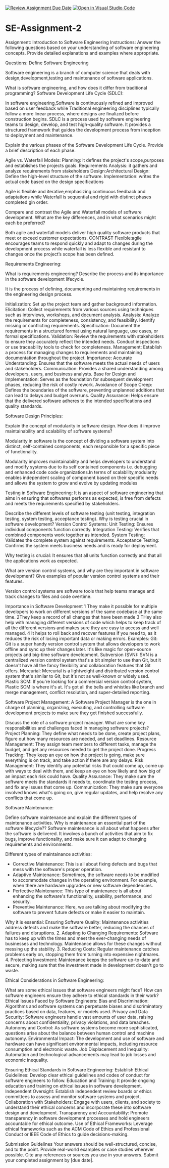 [![Review Assignment Due Date](https://classroom.github.com/assets/deadline-readme-button-24ddc0f5d75046c5622901739e7c5dd533143b0c8e959d652212380cedb1ea36.svg)](https://classroom.github.com/a/-ucQIGTc)
[![Open in Visual Studio Code](https://classroom.github.com/assets/open-in-vscode-718a45dd9cf7e7f842a935f5ebbe5719a5e09af4491e668f4dbf3b35d5cca122.svg)](https://classroom.github.com/online_ide?assignment_repo_id=15213691&assignment_repo_type=AssignmentRepo)
# SE-Assignment-2
Assignment: Introduction to Software Engineering
Instructions:
Answer the following questions based on your understanding of software engineering concepts. Provide detailed explanations and examples where appropriate.

Questions:
Define Software Engineering

Software engineering is a branch of computer science that deals with design,development,testing and maintenance of software applications.

What is software engineering, and how does it differ from traditional programming?
Software Development Life Cycle (SDLC):

  In software engineering,Software  is continuously refined and improved based on user feedback while Traditional engineering disciplines typically follow a more linear process, where designs are finalized before construction begins.
SDLC is a process used by software engineering teams to design, develop, and test high-quality software. It provides a structured framework that guides the development process from inception to deployment and maintenance.


Explain the various phases of the Software Development Life Cycle. Provide a brief description of each phase.

Agile vs. Waterfall Models:
Planning: it defines the project's scope,purposes and establishes the projects goals.
Requirements Analysis: it gathers and analyze requirements from stakeholders
Design:Architectural Design: Define the high-level structure of the software.
Implementation: writes the actual code based on the design specifications

Agile is flexible and iterative,emphasizing continuous feedback and adaptations while Waterfall is sequential and rigid with distinct phases completed gin order.

Compare and contrast the Agile and Waterfall models of software development. What are the key differences, and in what scenarios might each be preferred?

Both agile and waterfall models deliver high quality software products that meet or exceed customer expectations.
CONTRAST Flexible:agile encourages teams to respond quickly and adapt to changes during the development process while waterfall is less flexible and resistant to changes once the project’s scope has been defined.

Requirements Engineering:

What is requirements engineering? Describe the process and its importance in the software development lifecycle.

It is the process of defining, documenting and maintaining requirements in the engineering design process.

Initialization: Set up the project team and gather background information.
Elicitation: Collect requirements from various sources using techniques such as interviews, workshops, and document analysis.
Analysis: Analyze the requirements for completeness, consistency, and feasibility. Identify missing or conflicting requirements.
Specification: Document the requirements in a structured format using natural language, use cases, or formal specifications.
Validation: Review the requirements with stakeholders to ensure they accurately reflect the intended needs. Conduct inspections or use traceability tools to check for completeness.
Management: Establish a process for managing changes to requirements and maintaining documentation throughout the project.
Importance:
Accurate Understanding: Ensures that the software meets the actual needs of users and stakeholders.
Communication: Provides a shared understanding among developers, users, and business analysts.
Base for Design and Implementation: Serves as the foundation for subsequent development phases, reducing the risk of costly rework.
Avoidance of Scope Creep: Defines the boundaries of the software, preventing unplanned additions that can lead to delays and budget overruns.
Quality Assurance: Helps ensure that the delivered software adheres to the intended specifications and quality standards.



Software Design Principles:

Explain the concept of modularity in software design. How does it improve maintainability and scalability of software systems?

 Modularity in software is the concept of dividing a software system into distinct, self-contained components, each responsible for a specific piece of functionality.

Modularity improves maintainability and helps developers to understand and modify systems due to its self contained components i.e. debugging and enhanced code code organizations.In terms of scalability,modularity enables independent scaling of component based on their specific needs and allows the system to grow and evolve by updating modules


Testing in Software Engineering:
It is an aspect of software engineering that aims in ensuring that softwares performs as expected, is free from defects and meets the requirements specified by stakeholders.


Describe the different levels of software testing (unit testing, integration testing, system testing, acceptance testing). Why is testing crucial in software development?
Version Control Systems:
Unit Testing: Ensures individual components function correctly.
Integration Testing: Verifies that combined components work together as intended.
System Testing: Validates the complete system against requirements.
Acceptance Testing: Confirms the system meets business needs and is ready for deployment.

Why testing is crucial:
It ensures that all units function correctly and that all the applications work as expected.


What are version control systems, and why are they important in software development? Give examples of popular version control systems and their features.

Version control systems are software tools that help teams manage and track changes to files and code overtime.

Importance in Software Development
1 They make it possible for multiple developers to work on different versions of the same codebase at the same time.
2They keep a record of all changes that have been made
3 THey also help with managing different versions of code which helps to keep track of all the different versions and makes sure they are easy to access and well managed.
4 It helps to roll back and recover features if you need to, as it reduces the risk of losing important data or making errors.
Examples:
Git: Git is a super handy version control system that allows developers to work offline and sync up their changes later. It's like magic for open-source projects and big-time software development.
Subversion (SVN): SVN is a centralized version control system that's a bit simpler to use than Git, but it doesn't have all the fancy flexibility and collaboration features that Git offers.
Mercurial: Mercurial is a lightweight and distributed version control system that's similar to Git, but it's not as well-known or widely used.
Plastic SCM: If you're looking for a commercial version control system, Plastic SCM is where it's at. It's got all the bells and whistles like branch and merge management, conflict resolution, and super-detailed reporting.


Software Project Management:
A Software Project Manager is the one in charge of planning, organizing, executing, and controlling software development projects to make sure they get finished successfully. 


Discuss the role of a software project manager. What are some key responsibilities and challenges faced in managing software projects?
Project Planning: They define what needs to be done, create project plans, figure out how many resources are needed, and set deadlines.
Resource Management: They assign team members to different tasks, manage the budget, and get any resources needed to get the project done.
Progress Tracking: They keep an eye on how the project is going, make sure everything is on track, and take action if there are any delays.
Risk Management: They identify any potential risks that could come up, come up with ways to deal with them, and keep an eye on how likely and how big of an impact each risk could have.
Quality Assurance: They make sure the software meets the standards it needs to, coordinate the testing process, and fix any issues that come up.
Communication: They make sure everyone involved knows what's going on, give regular updates, and help resolve any conflicts that come up.


Software Maintenance:

Define software maintenance and explain the different types of maintenance activities. Why is maintenance an essential part of the software lifecycle??
Software maintenance is all about what happens after the software is delivered. It involves a bunch of activities that aim to fix bugs, improve functionality, and make sure it can adapt to changing requirements and environments.

Different types of maintainance activities:

- Corrective Maintenance: This is all about fixing defects and bugs that mess with the software's proper operation.
- Adaptive Maintenance: Sometimes, the software needs to be modified to accommodate changes in the operating environment. For example, when there are hardware upgrades or new software dependencies.
- Perfective Maintenance: This type of maintenance is all about enhancing the software's functionality, usability, performance, and security.
- Preventive Maintenance: Here, we are talking about modifying the software to prevent future defects or make it easier to maintain.

Why it is essential:
 Ensuring Software Quality: Maintenance activities address defects and make the software better, reducing the chances of failures and disruptions.
2. Adapting to Changing Requirements: Software has to keep up with the times and meet the ever-changing needs of businesses and technology. Maintenance allows for these changes without messing up the stability.
3. Reducing Costs: Regular maintenance catches problems early on, stopping them from turning into expensive nightmares.
4. Protecting Investment: Maintenance keeps the software up-to-date and secure, making sure that the investment made in development doesn't go to waste.

Ethical Considerations in Software Engineering:

What are some ethical issues that software engineers might face? How can software engineers ensure they adhere to ethical standards in their work?
Ethical Issues Faced by Software Engineers:
Bias and Discrimination: Algorithms and software systems can perpetuate biases and discriminatory practices based on data, features, or models used.
Privacy and Data Security: Software engineers handle vast amounts of user data, raising concerns about confidentiality, privacy violations, and data breaches.
Autonomy and Control: As software systems become more sophisticated, questions arise about the balance between human control and machine autonomy.
Environmental Impact: The development and use of software and hardware can have significant environmental impacts, including resource consumption and electronic waste.
Job Displacement and Inequality: Automation and technological advancements may lead to job losses and economic inequality.

Ensuring Ethical Standards in Software Engineering:
Establish Ethical Guidelines: Develop clear ethical guidelines and codes of conduct for software engineers to follow.
Education and Training: It provide ongoing education and training on ethical issues in software development.
Independent Oversight: Establish independent review boards or ethics committees to assess and monitor software systems and project.
Collaboration with Stakeholders: Engage with users, clients, and society to understand their ethical concerns and incorporate these into software design and development.
Transparency and Accountability: Promote transparency in software development processes and hold engineers accountable for ethical outcome.
Use of Ethical Frameworks: Leverage ethical frameworks such as the ACM Code of Ethics and Professional Conduct or IEEE Code of Ethics to guide decisions-making.

Submission Guidelines
Your answers should be well-structured, concise, and to the point.
Provide real-world examples or case studies wherever possible.
Cite any references or sources you use in your answers.
Submit your completed assignment by [due date].
